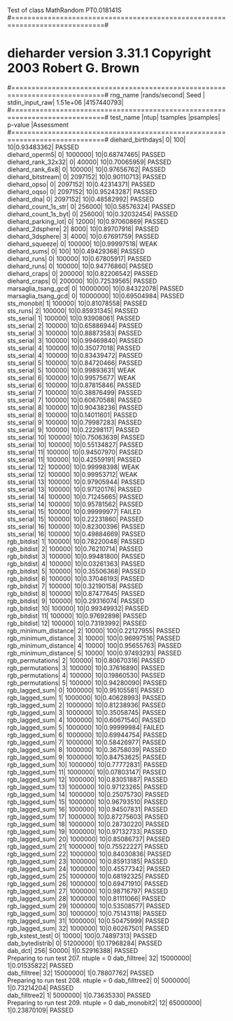 Test of class MathRandom PT0.018141S
#=============================================================================#
#            dieharder version 3.31.1 Copyright 2003 Robert G. Brown          #
#=============================================================================#
   rng_name    |rands/second|   Seed   |
stdin_input_raw|  1.51e+06  |4157440793|
#=============================================================================#
        test_name   |ntup| tsamples |psamples|  p-value |Assessment
#=============================================================================#
   diehard_birthdays|   0|       100|      10|0.93483362|  PASSED  
      diehard_operm5|   0|   1000000|      10|0.68747465|  PASSED  
  diehard_rank_32x32|   0|     40000|      10|0.70065959|  PASSED  
    diehard_rank_6x8|   0|    100000|      10|0.97656762|  PASSED  
   diehard_bitstream|   0|   2097152|      10|0.90110713|  PASSED  
        diehard_opso|   0|   2097152|      10|0.42314371|  PASSED  
        diehard_oqso|   0|   2097152|      10|0.95243287|  PASSED  
         diehard_dna|   0|   2097152|      10|0.48582992|  PASSED  
diehard_count_1s_str|   0|    256000|      10|0.58576324|  PASSED  
diehard_count_1s_byt|   0|    256000|      10|0.32032454|  PASSED  
 diehard_parking_lot|   0|     12000|      10|0.97060869|  PASSED  
    diehard_2dsphere|   2|      8000|      10|0.89707916|  PASSED  
    diehard_3dsphere|   3|      4000|      10|0.67691759|  PASSED  
     diehard_squeeze|   0|    100000|      10|0.99997518|   WEAK   
        diehard_sums|   0|       100|      10|0.49429368|  PASSED  
        diehard_runs|   0|    100000|      10|0.67805917|  PASSED  
        diehard_runs|   0|    100000|      10|0.94776860|  PASSED  
       diehard_craps|   0|    200000|      10|0.82206542|  PASSED  
       diehard_craps|   0|    200000|      10|0.72539565|  PASSED  
 marsaglia_tsang_gcd|   0|  10000000|      10|0.84322078|  PASSED  
 marsaglia_tsang_gcd|   0|  10000000|      10|0.69504984|  PASSED  
         sts_monobit|   1|    100000|      10|0.81078558|  PASSED  
            sts_runs|   2|    100000|      10|0.85931345|  PASSED  
          sts_serial|   1|    100000|      10|0.93908061|  PASSED  
          sts_serial|   2|    100000|      10|0.65886944|  PASSED  
          sts_serial|   3|    100000|      10|0.88873583|  PASSED  
          sts_serial|   3|    100000|      10|0.99469840|  PASSED  
          sts_serial|   4|    100000|      10|0.35077018|  PASSED  
          sts_serial|   4|    100000|      10|0.83439472|  PASSED  
          sts_serial|   5|    100000|      10|0.84720466|  PASSED  
          sts_serial|   5|    100000|      10|0.99893631|   WEAK   
          sts_serial|   6|    100000|      10|0.99575677|   WEAK   
          sts_serial|   6|    100000|      10|0.87815846|  PASSED  
          sts_serial|   7|    100000|      10|0.38876499|  PASSED  
          sts_serial|   7|    100000|      10|0.60670588|  PASSED  
          sts_serial|   8|    100000|      10|0.90438236|  PASSED  
          sts_serial|   8|    100000|      10|0.14011601|  PASSED  
          sts_serial|   9|    100000|      10|0.79987283|  PASSED  
          sts_serial|   9|    100000|      10|0.22298117|  PASSED  
          sts_serial|  10|    100000|      10|0.75063639|  PASSED  
          sts_serial|  10|    100000|      10|0.55134827|  PASSED  
          sts_serial|  11|    100000|      10|0.94507970|  PASSED  
          sts_serial|  11|    100000|      10|0.42559191|  PASSED  
          sts_serial|  12|    100000|      10|0.99998398|   WEAK   
          sts_serial|  12|    100000|      10|0.99953712|   WEAK   
          sts_serial|  13|    100000|      10|0.97905944|  PASSED  
          sts_serial|  13|    100000|      10|0.97120176|  PASSED  
          sts_serial|  14|    100000|      10|0.71245665|  PASSED  
          sts_serial|  14|    100000|      10|0.95781562|  PASSED  
          sts_serial|  15|    100000|      10|0.99999977|  FAILED  
          sts_serial|  15|    100000|      10|0.22231860|  PASSED  
          sts_serial|  16|    100000|      10|0.82300396|  PASSED  
          sts_serial|  16|    100000|      10|0.49884669|  PASSED  
         rgb_bitdist|   1|    100000|      10|0.78220048|  PASSED  
         rgb_bitdist|   2|    100000|      10|0.76210714|  PASSED  
         rgb_bitdist|   3|    100000|      10|0.99481800|  PASSED  
         rgb_bitdist|   4|    100000|      10|0.03261363|  PASSED  
         rgb_bitdist|   5|    100000|      10|0.35506368|  PASSED  
         rgb_bitdist|   6|    100000|      10|0.37046193|  PASSED  
         rgb_bitdist|   7|    100000|      10|0.32190158|  PASSED  
         rgb_bitdist|   8|    100000|      10|0.87477645|  PASSED  
         rgb_bitdist|   9|    100000|      10|0.29316074|  PASSED  
         rgb_bitdist|  10|    100000|      10|0.99349932|  PASSED  
         rgb_bitdist|  11|    100000|      10|0.97692898|  PASSED  
         rgb_bitdist|  12|    100000|      10|0.73193992|  PASSED  
rgb_minimum_distance|   2|     10000|     100|0.22127955|  PASSED  
rgb_minimum_distance|   3|     10000|     100|0.96997516|  PASSED  
rgb_minimum_distance|   4|     10000|     100|0.95655763|  PASSED  
rgb_minimum_distance|   5|     10000|     100|0.97493293|  PASSED  
    rgb_permutations|   2|    100000|      10|0.80670316|  PASSED  
    rgb_permutations|   3|    100000|      10|0.37616890|  PASSED  
    rgb_permutations|   4|    100000|      10|0.19860530|  PASSED  
    rgb_permutations|   5|    100000|      10|0.94280090|  PASSED  
      rgb_lagged_sum|   0|   1000000|      10|0.95105581|  PASSED  
      rgb_lagged_sum|   1|   1000000|      10|0.40628993|  PASSED  
      rgb_lagged_sum|   2|   1000000|      10|0.81238936|  PASSED  
      rgb_lagged_sum|   3|   1000000|      10|0.35058745|  PASSED  
      rgb_lagged_sum|   4|   1000000|      10|0.60671540|  PASSED  
      rgb_lagged_sum|   5|   1000000|      10|0.99999984|  FAILED  
      rgb_lagged_sum|   6|   1000000|      10|0.69944754|  PASSED  
      rgb_lagged_sum|   7|   1000000|      10|0.58426977|  PASSED  
      rgb_lagged_sum|   8|   1000000|      10|0.36758039|  PASSED  
      rgb_lagged_sum|   9|   1000000|      10|0.84753625|  PASSED  
      rgb_lagged_sum|  10|   1000000|      10|0.77772831|  PASSED  
      rgb_lagged_sum|  11|   1000000|      10|0.07803147|  PASSED  
      rgb_lagged_sum|  12|   1000000|      10|0.83051887|  PASSED  
      rgb_lagged_sum|  13|   1000000|      10|0.97123265|  PASSED  
      rgb_lagged_sum|  14|   1000000|      10|0.25075730|  PASSED  
      rgb_lagged_sum|  15|   1000000|      10|0.96793510|  PASSED  
      rgb_lagged_sum|  16|   1000000|      10|0.94507831|  PASSED  
      rgb_lagged_sum|  17|   1000000|      10|0.87275603|  PASSED  
      rgb_lagged_sum|  18|   1000000|      10|0.28730220|  PASSED  
      rgb_lagged_sum|  19|   1000000|      10|0.97132733|  PASSED  
      rgb_lagged_sum|  20|   1000000|      10|0.85086737|  PASSED  
      rgb_lagged_sum|  21|   1000000|      10|0.75522227|  PASSED  
      rgb_lagged_sum|  22|   1000000|      10|0.84030836|  PASSED  
      rgb_lagged_sum|  23|   1000000|      10|0.85913185|  PASSED  
      rgb_lagged_sum|  24|   1000000|      10|0.45577342|  PASSED  
      rgb_lagged_sum|  25|   1000000|      10|0.68192325|  PASSED  
      rgb_lagged_sum|  26|   1000000|      10|0.69471910|  PASSED  
      rgb_lagged_sum|  27|   1000000|      10|0.98716797|  PASSED  
      rgb_lagged_sum|  28|   1000000|      10|0.81111066|  PASSED  
      rgb_lagged_sum|  29|   1000000|      10|0.53508577|  PASSED  
      rgb_lagged_sum|  30|   1000000|      10|0.75143118|  PASSED  
      rgb_lagged_sum|  31|   1000000|      10|0.50475999|  PASSED  
      rgb_lagged_sum|  32|   1000000|      10|0.60267501|  PASSED  
     rgb_kstest_test|   0|     10000|     100|0.74897313|  PASSED  
     dab_bytedistrib|   0|  51200000|       1|0.17968284|  PASSED  
             dab_dct| 256|     50000|       1|0.52916388|  PASSED  
Preparing to run test 207.  ntuple = 0
        dab_filltree|  32|  15000000|       1|0.01535822|  PASSED  
        dab_filltree|  32|  15000000|       1|0.78807762|  PASSED  
Preparing to run test 208.  ntuple = 0
       dab_filltree2|   0|   5000000|       1|0.73214204|  PASSED  
       dab_filltree2|   1|   5000000|       1|0.73635330|  PASSED  
Preparing to run test 209.  ntuple = 0
        dab_monobit2|  12|  65000000|       1|0.23870109|  PASSED 
